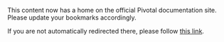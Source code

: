 <meta http-equiv="refresh" content="10; url=http://docs.pivotal.io/tiledev/pcf-command.html" />

This content now has a home on the official Pivotal documentation site. Please update your bookmarks accordingly.

If you are not automatically redirected there, please follow [this link](http://docs.pivotal.io/tiledev/pcf-command.html).
